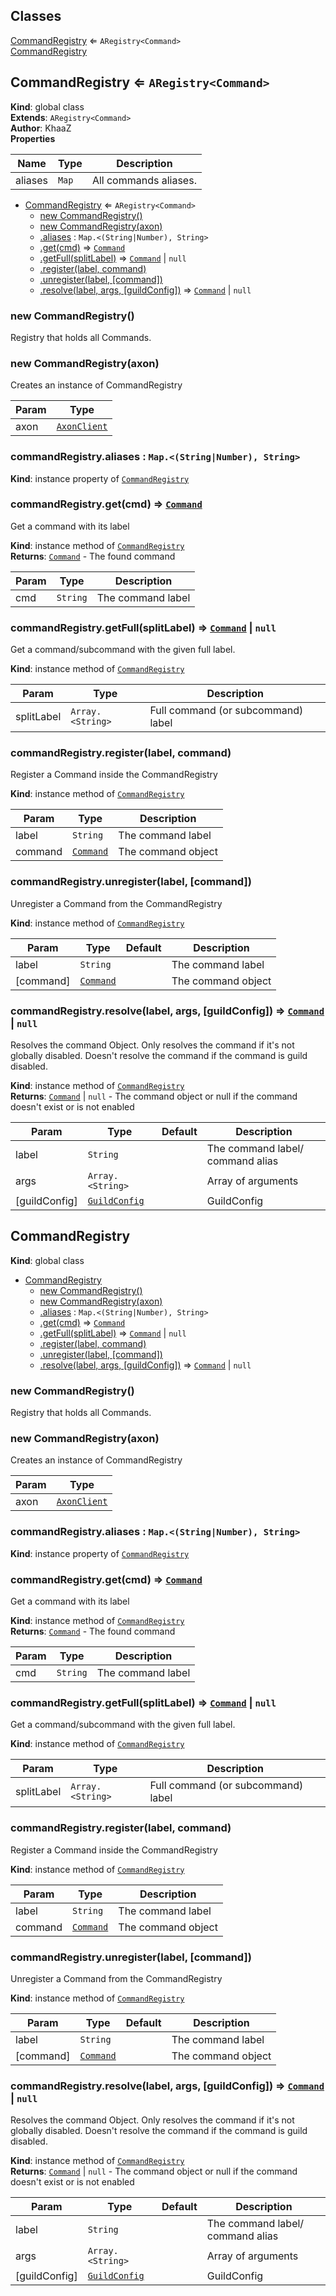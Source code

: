## Classes

<dl>
<dt><a href="#CommandRegistry">CommandRegistry</a> ⇐ <code>ARegistry&lt;Command&gt;</code></dt>
<dd></dd>
<dt><a href="#CommandRegistry">CommandRegistry</a></dt>
<dd></dd>
</dl>

<a name="CommandRegistry"></a>

## CommandRegistry ⇐ <code>ARegistry&lt;Command&gt;</code>
**Kind**: global class  
**Extends**: <code>ARegistry&lt;Command&gt;</code>  
**Author**: KhaaZ  
**Properties**

| Name | Type | Description |
| --- | --- | --- |
| aliases | <code>Map</code> | All commands aliases. |


* [CommandRegistry](#CommandRegistry) ⇐ <code>ARegistry&lt;Command&gt;</code>
    * [new CommandRegistry()](#new_CommandRegistry_new)
    * [new CommandRegistry(axon)](#new_CommandRegistry_new)
    * [.aliases](#CommandRegistry+aliases) : <code>Map.&lt;(String\|Number), String&gt;</code>
    * [.get(cmd)](#CommandRegistry+get) ⇒ <code>[Command](Commands/Command)</code>
    * [.getFull(splitLabel)](#CommandRegistry+getFull) ⇒ <code>[Command](Commands/Command)</code> \| <code>null</code>
    * [.register(label, command)](#CommandRegistry+register)
    * [.unregister(label, [command])](#CommandRegistry+unregister)
    * [.resolve(label, args, [guildConfig])](#CommandRegistry+resolve) ⇒ <code>[Command](Commands/Command)</code> \| <code>null</code>

<a name="new_CommandRegistry_new"></a>

### new CommandRegistry()
Registry that holds all Commands.

<a name="new_CommandRegistry_new"></a>

### new CommandRegistry(axon)
Creates an instance of CommandRegistry


| Param | Type |
| --- | --- |
| axon | <code>[AxonClient](AxonClient)</code> | 

<a name="CommandRegistry+aliases"></a>

### commandRegistry.aliases : <code>Map.&lt;(String\|Number), String&gt;</code>
**Kind**: instance property of [<code>CommandRegistry</code>](#CommandRegistry)  
<a name="CommandRegistry+get"></a>

### commandRegistry.get(cmd) ⇒ <code>[Command](Commands/Command)</code>
Get a command with its label

**Kind**: instance method of [<code>CommandRegistry</code>](#CommandRegistry)  
**Returns**: <code>[Command](Commands/Command)</code> - The found command  

| Param | Type | Description |
| --- | --- | --- |
| cmd | <code>String</code> | The command label |

<a name="CommandRegistry+getFull"></a>

### commandRegistry.getFull(splitLabel) ⇒ <code>[Command](Commands/Command)</code> \| <code>null</code>
Get a command/subcommand with the given full label.

**Kind**: instance method of [<code>CommandRegistry</code>](#CommandRegistry)  

| Param | Type | Description |
| --- | --- | --- |
| splitLabel | <code>Array.&lt;String&gt;</code> | Full command (or subcommand) label |

<a name="CommandRegistry+register"></a>

### commandRegistry.register(label, command)
Register a Command inside the CommandRegistry

**Kind**: instance method of [<code>CommandRegistry</code>](#CommandRegistry)  

| Param | Type | Description |
| --- | --- | --- |
| label | <code>String</code> | The command label |
| command | <code>[Command](Commands/Command)</code> | The command object |

<a name="CommandRegistry+unregister"></a>

### commandRegistry.unregister(label, [command])
Unregister a Command from the CommandRegistry

**Kind**: instance method of [<code>CommandRegistry</code>](#CommandRegistry)  

| Param | Type | Default | Description |
| --- | --- | --- | --- |
| label | <code>String</code> |  | The command label |
| [command] | <code>[Command](Commands/Command)</code> | <code></code> | The command object |

<a name="CommandRegistry+resolve"></a>

### commandRegistry.resolve(label, args, [guildConfig]) ⇒ <code>[Command](Commands/Command)</code> \| <code>null</code>
Resolves the command Object. Only resolves the command if it's not globally disabled.
Doesn't resolve the command if the command is guild disabled.

**Kind**: instance method of [<code>CommandRegistry</code>](#CommandRegistry)  
**Returns**: <code>[Command](Commands/Command)</code> \| <code>null</code> - The command object or null if the command doesn't exist or is not enabled  

| Param | Type | Default | Description |
| --- | --- | --- | --- |
| label | <code>String</code> |  | The command label/ command alias |
| args | <code>Array.&lt;String&gt;</code> |  | Array of arguments |
| [guildConfig] | <code>[GuildConfig](Core/GuildConfig)</code> | <code></code> | GuildConfig |

<a name="CommandRegistry"></a>

## CommandRegistry
**Kind**: global class  

* [CommandRegistry](#CommandRegistry)
    * [new CommandRegistry()](#new_CommandRegistry_new)
    * [new CommandRegistry(axon)](#new_CommandRegistry_new)
    * [.aliases](#CommandRegistry+aliases) : <code>Map.&lt;(String\|Number), String&gt;</code>
    * [.get(cmd)](#CommandRegistry+get) ⇒ <code>[Command](Commands/Command)</code>
    * [.getFull(splitLabel)](#CommandRegistry+getFull) ⇒ <code>[Command](Commands/Command)</code> \| <code>null</code>
    * [.register(label, command)](#CommandRegistry+register)
    * [.unregister(label, [command])](#CommandRegistry+unregister)
    * [.resolve(label, args, [guildConfig])](#CommandRegistry+resolve) ⇒ <code>[Command](Commands/Command)</code> \| <code>null</code>

<a name="new_CommandRegistry_new"></a>

### new CommandRegistry()
Registry that holds all Commands.

<a name="new_CommandRegistry_new"></a>

### new CommandRegistry(axon)
Creates an instance of CommandRegistry


| Param | Type |
| --- | --- |
| axon | <code>[AxonClient](AxonClient)</code> | 

<a name="CommandRegistry+aliases"></a>

### commandRegistry.aliases : <code>Map.&lt;(String\|Number), String&gt;</code>
**Kind**: instance property of [<code>CommandRegistry</code>](#CommandRegistry)  
<a name="CommandRegistry+get"></a>

### commandRegistry.get(cmd) ⇒ <code>[Command](Commands/Command)</code>
Get a command with its label

**Kind**: instance method of [<code>CommandRegistry</code>](#CommandRegistry)  
**Returns**: <code>[Command](Commands/Command)</code> - The found command  

| Param | Type | Description |
| --- | --- | --- |
| cmd | <code>String</code> | The command label |

<a name="CommandRegistry+getFull"></a>

### commandRegistry.getFull(splitLabel) ⇒ <code>[Command](Commands/Command)</code> \| <code>null</code>
Get a command/subcommand with the given full label.

**Kind**: instance method of [<code>CommandRegistry</code>](#CommandRegistry)  

| Param | Type | Description |
| --- | --- | --- |
| splitLabel | <code>Array.&lt;String&gt;</code> | Full command (or subcommand) label |

<a name="CommandRegistry+register"></a>

### commandRegistry.register(label, command)
Register a Command inside the CommandRegistry

**Kind**: instance method of [<code>CommandRegistry</code>](#CommandRegistry)  

| Param | Type | Description |
| --- | --- | --- |
| label | <code>String</code> | The command label |
| command | <code>[Command](Commands/Command)</code> | The command object |

<a name="CommandRegistry+unregister"></a>

### commandRegistry.unregister(label, [command])
Unregister a Command from the CommandRegistry

**Kind**: instance method of [<code>CommandRegistry</code>](#CommandRegistry)  

| Param | Type | Default | Description |
| --- | --- | --- | --- |
| label | <code>String</code> |  | The command label |
| [command] | <code>[Command](Commands/Command)</code> | <code></code> | The command object |

<a name="CommandRegistry+resolve"></a>

### commandRegistry.resolve(label, args, [guildConfig]) ⇒ <code>[Command](Commands/Command)</code> \| <code>null</code>
Resolves the command Object. Only resolves the command if it's not globally disabled.
Doesn't resolve the command if the command is guild disabled.

**Kind**: instance method of [<code>CommandRegistry</code>](#CommandRegistry)  
**Returns**: <code>[Command](Commands/Command)</code> \| <code>null</code> - The command object or null if the command doesn't exist or is not enabled  

| Param | Type | Default | Description |
| --- | --- | --- | --- |
| label | <code>String</code> |  | The command label/ command alias |
| args | <code>Array.&lt;String&gt;</code> |  | Array of arguments |
| [guildConfig] | <code>[GuildConfig](Core/GuildConfig)</code> | <code></code> | GuildConfig |

